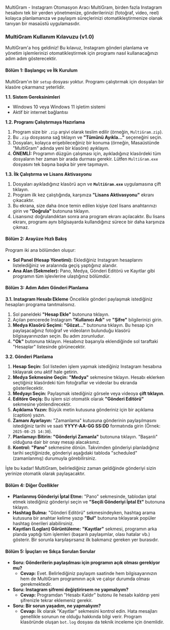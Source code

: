 

MultiGram - Instagram Otomasyon Aracı
MultiGram, birden fazla Instagram hesabını tek bir yerden yönetmenize, gönderilerinizi (fotoğraf, video, reel) kolayca planlamanıza ve paylaşım süreçlerinizi otomatikleştirmenize olanak tanıyan bir masaüstü uygulamasıdır.

### **MultiGram Kullanım Kılavuzu (v1.0)**

MultiGram'a hoş geldiniz! Bu kılavuz, Instagram gönderi planlama ve yönetim işlemlerinizi otomatikleştirmek için programı nasıl kullanacağınızı adım adım gösterecektir.

#### **Bölüm 1: Başlangıç ve İlk Kurulum**

MultiGram'ın bir `setup` dosyası yoktur. Programı çalıştırmak için dosyaları bir klasöre çıkarmanız yeterlidir.

**1.1. Sistem Gereksinimleri**
* Windows 10 veya Windows 11 işletim sistemi
* Aktif bir internet bağlantısı

**1.2. Programı Çalıştırmaya Hazırlama**
1.  Program size bir `.zip` arşivi olarak teslim edilir (örneğin, `MultiGram.zip`).
2.  Bu `.zip` dosyasına sağ tıklayın ve **"Tümünü Ayıkla..."** seçeneğini seçin.
3.  Dosyaları, kolayca erişebileceğiniz bir konuma (örneğin, Masaüstünde "MultiGram" adında yeni bir klasöre) ayıklayın.
4.  **ÖNEMLİ:** Programın düzgün çalışması için, ayıkladığınız klasördeki tüm dosyaların her zaman bir arada durması gerekir. Lütfen `MultiGram.exe` dosyasını tek başına başka bir yere taşımayın.

**1.3. İlk Çalıştırma ve Lisans Aktivasyonu**
1.  Dosyaları ayıkladığınız klasörü açın ve **`MultiGram.exe`** uygulamasına çift tıklayın.
2.  Program ilk kez çalıştığında, karşınıza **"Lisans Aktivasyonu"** ekranı çıkacaktır.
3.  Bu ekrana, size daha önce temin edilen kişiye özel lisans anahtarınızı girin ve **"Doğrula"** butonuna tıklayın.
4.  Lisansınız doğrulandıktan sonra ana program ekranı açılacaktır. Bu lisans ekranı, programı aynı bilgisayarda kullandığınız sürece bir daha karşınıza çıkmaz.

#### **Bölüm 2: Arayüze Hızlı Bakış**

Program iki ana bölümden oluşur:
* **Sol Panel (Hesap Yönetimi):** Eklediğiniz Instagram hesaplarını listelediğiniz ve aralarında geçiş yaptığınız alandır.
* **Ana Alan (Sekmeler):** Pano, Medya, Gönderi Editörü ve Kayıtlar gibi programın tüm işlevlerine ulaştığınız bölümdür.

#### **Bölüm 3: Adım Adım Gönderi Planlama**

**3.1. Instagram Hesabı Ekleme**
Öncelikle gönderi paylaşmak istediğiniz hesapları programa tanıtmalısınız.
1.  Sol paneldeki **"Hesap Ekle"** butonuna tıklayın.
2.  Açılan pencerede Instagram **"Kullanıcı Adı"** ve **"Şifre"** bilgilerinizi girin.
3.  **Medya Klasörü Seçimi:** **"Gözat..."** butonuna tıklayın. Bu hesap için paylaşacağınız fotoğraf ve videoların bulunduğu klasörü bilgisayarınızdan seçin. Bu adım zorunludur.
4.  **"Ok"** butonuna tıklayın. Hesabınız başarıyla eklendiğinde sol taraftaki "Hesaplar" listesinde görünecektir.

**3.2. Gönderi Planlama**
1.  **Hesap Seçin:** Sol listeden işlem yapmak istediğiniz Instagram hesabına tıklayarak onu aktif hale getirin.
2.  **Medya Sekmesine Geçin:** **"Medya"** sekmesine tıklayın. Hesabı eklerken seçtiğiniz klasördeki tüm fotoğraflar ve videolar bu ekranda gösterilecektir.
3.  **Medyayı Seçin:** Paylaşmak istediğiniz görsele veya videoya **çift tıklayın**.
4.  **Editöre Geçiş:** Bu işlem sizi otomatik olarak **"Gönderi Editörü"** sekmesine yönlendirecektir.
5.  **Açıklama Yazın:** Büyük metin kutusuna gönderiniz için bir açıklama (caption) yazın.
6.  **Zamanı Ayarlayın:** "Zamanlama" kutusuna gönderinin paylaşılmasını istediğiniz tarihi ve saati **YYYY-AA-GG SS:DD** formatında girin (Örnek: `2025-08-25 14:30`).
7.  **Planlamayı Bitirin:** **"Gönderiyi Zamanla"** butonuna tıklayın. "Başarılı" olduğuna dair bir onay mesajı alacaksınız.
8.  **Kontrol:** **"Pano"** sekmesine dönün. Takvimden gönderiyi planladığınız tarihi seçtiğinizde, gönderiyi aşağıdaki tabloda "scheduled" (zamanlanmış) durumuyla görebilirsiniz.

İşte bu kadar! MultiGram, belirlediğiniz zaman geldiğinde gönderiyi sizin yerinize otomatik olarak paylaşacaktır.

#### **Bölüm 4: Diğer Özellikler**

* **Planlanmış Gönderiyi İptal Etme:** "Pano" sekmesinde, tablodan iptal etmek istediğiniz gönderiyi seçin ve **"Seçili Gönderiyi İptal Et"** butonuna tıklayın.
* **Hashtag Bulma:** "Gönderi Editörü" sekmesindeyken, hashtag arama kutusuna bir anahtar kelime yazıp **"Bul"** butonuna tıklayarak popüler hashtag önerileri alabilirsiniz.
* **Kayıtları (Logları) Görüntüleme:** **"Kayıtlar"** sekmesi, programın arka planda yaptığı tüm işlemleri (başarılı paylaşımlar, olası hatalar vb.) gösterir. Bir sorunla karşılaşırsanız ilk bakmanız gereken yer burasıdır.

#### **Bölüm 5: İpuçları ve Sıkça Sorulan Sorular**

* **Soru: Gönderilerin paylaşılması için programın açık olması gerekiyor mu?**
    * **Cevap:** Evet. Belirlediğiniz paylaşım saatinde hem bilgisayarınızın hem de MultiGram programının açık ve çalışır durumda olması gerekmektedir.
* **Soru: Instagram şifremi değiştirirsem ne yapmalıyım?**
    * **Cevap:** Programdan "Hesabı Kaldır" butonu ile hesabı kaldırıp yeni şifrenizle tekrar eklemeniz gerekir.
* **Soru: Bir sorun yaşadım, ne yapmalıyım?**
    * **Cevap:** İlk olarak "Kayıtlar" sekmesini kontrol edin. Hata mesajları genellikle sorunun ne olduğu hakkında bilgi verir. Program klasöründe oluşan `bot.log` dosyası da teknik inceleme için önemlidir.
